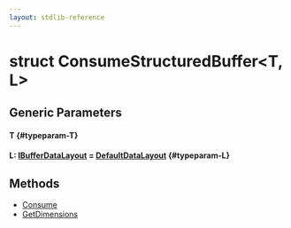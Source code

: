 ```yaml
---
layout: stdlib-reference
---
```


# struct ConsumeStructuredBuffer\<T, L\>

## Generic Parameters

#### T {#typeparam-T}
#### L: [IBufferDataLayout](/stdlib-reference/interfaces/IBufferDataLayout/index) = [DefaultDataLayout](/stdlib-reference/types/DefaultDataLayout/index) {#typeparam-L}

## Methods

* [Consume](/stdlib-reference/types/ConsumeStructuredBuffer/Consume)
* [GetDimensions](/stdlib-reference/types/ConsumeStructuredBuffer/GetDimensions)

